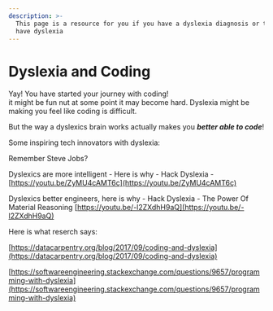```yaml
---
description: >-
  This page is a resource for you if you have a dyslexia diagnosis or think you
  have dyslexia
---
```


# Dyslexia and Coding

Yay! You have started your journey with coding!   
it might be fun nut at some point it may become hard. Dyslexia might be making you feel like coding is difficult.   
  
But the way a dyslexics brain works actually makes you _**better able to code**_!   
  
Some inspiring tech innovators with dyslexia:  
  
Remember Steve Jobs?   
  
  


Dyslexics are more intelligent - Here is why - Hack Dyslexia - [https://youtu.be/ZyMU4cAMT6c](https://youtu.be/ZyMU4cAMT6c)

  
Dyslexics better engineers, here is why - Hack Dyslexia - The Power Of Material Reasoning [https://youtu.be/-l2ZXdhH9aQ](https://youtu.be/-l2ZXdhH9aQ)

  
  
Here is what reserch says: 

[https://datacarpentry.org/blog/2017/09/coding-and-dyslexia](https://datacarpentry.org/blog/2017/09/coding-and-dyslexia)

  
  
[https://softwareengineering.stackexchange.com/questions/9657/programming-with-dyslexia](https://softwareengineering.stackexchange.com/questions/9657/programming-with-dyslexia)



